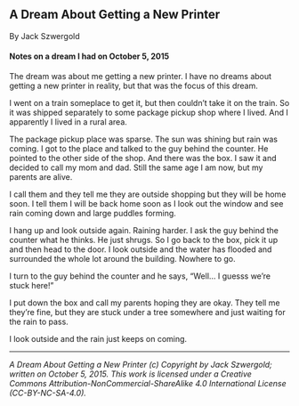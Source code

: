 ## A Dream About Getting a New Printer

By Jack Szwergold

#### Notes on a dream I had on October 5, 2015

The dream was about me getting a new printer. I have no dreams about getting a new printer in reality, but that was the focus of this dream.

I went on a train someplace to get it, but then couldn’t take it on the train. So it was shipped separately to some package pickup shop where I lived. And I apparently I lived in a rural area.

The package pickup place was sparse. The sun was shining but rain was coming. I got to the place and talked to the guy behind the counter. He pointed to the other side of the shop. And there was the box. I saw it and decided to call my mom and dad. Still the same age I am now, but my parents are alive.

I call them and they tell me they are outside shopping but they will be home soon. I tell them I will be back home soon as I look out the window and see rain coming down and large puddles forming.

I hang up and look outside again. Raining harder. I ask the guy behind the counter what he thinks. He just shrugs. So I go back to the box, pick it up and then head to the door. I look outside and the water has flooded and surrounded the whole lot around the building. Nowhere to go.

I turn to the guy behind the counter and he says, “Well… I guesss we’re stuck here!”

I put down the box and call my parents hoping they are okay. They tell me they’re fine, but they are stuck under a tree somewhere and just waiting for the rain to pass.

I look outside and the rain just keeps on coming.

***

*A Dream About Getting a New Printer (c) Copyright by Jack Szwergold; written on October 5, 2015. This work is licensed under a Creative Commons Attribution-NonCommercial-ShareAlike 4.0 International License (CC-BY-NC-SA-4.0).*